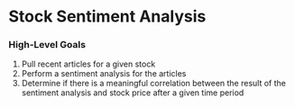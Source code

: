 # Stock Sentiment Analysis

### High-Level Goals
1. Pull recent articles for a given stock
2. Perform a sentiment analysis for the articles
3. Determine if there is a meaningful correlation between the result of the sentiment analysis and stock price after a given time period
